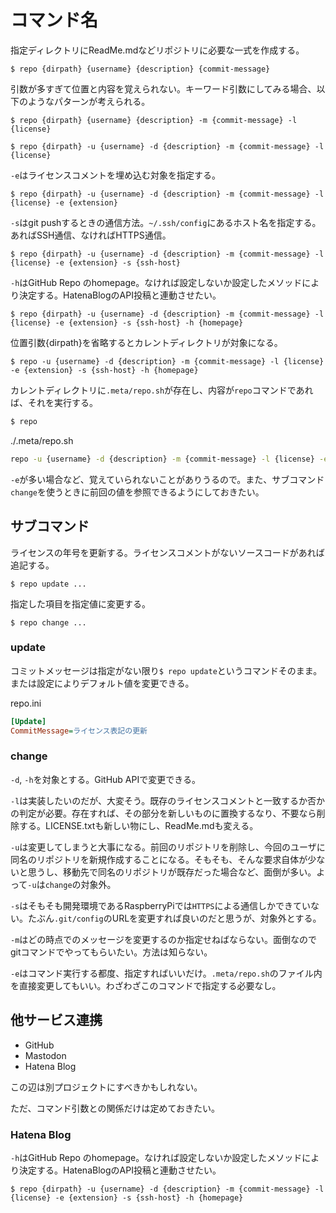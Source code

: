# コマンド名

指定ディレクトリにReadMe.mdなどリポジトリに必要な一式を作成する。

```
$ repo {dirpath} {username} {description} {commit-message}
```

引数が多すぎて位置と内容を覚えられない。キーワード引数にしてみる場合、以下のようなパターンが考えられる。

```
$ repo {dirpath} {username} {description} -m {commit-message} -l {license}
```

```
$ repo {dirpath} -u {username} -d {description} -m {commit-message} -l {license}
```

`-e`はライセンスコメントを埋め込む対象を指定する。
```
$ repo {dirpath} -u {username} -d {description} -m {commit-message} -l {license} -e {extension}
```

`-s`はgit pushするときの通信方法。`~/.ssh/config`にあるホスト名を指定する。あればSSH通信、なければHTTPS通信。
```
$ repo {dirpath} -u {username} -d {description} -m {commit-message} -l {license} -e {extension} -s {ssh-host}
```

`-h`はGitHub Repo のhomepage。なければ設定しないか設定したメソッドにより決定する。HatenaBlogのAPI投稿と連動させたい。
```
$ repo {dirpath} -u {username} -d {description} -m {commit-message} -l {license} -e {extension} -s {ssh-host} -h {homepage}
```

位置引数{dirpath}を省略するとカレントディレクトリが対象になる。
```
$ repo -u {username} -d {description} -m {commit-message} -l {license} -e {extension} -s {ssh-host} -h {homepage}
```

カレントディレクトリに`.meta/repo.sh`が存在し、内容が`repo`コマンドであれば、それを実行する。
```sh
$ repo
```
./.meta/repo.sh
```sh
repo -u {username} -d {description} -m {commit-message} -l {license} -e {extension} -s {ssh-host} -h {homepage}
```

`-e`が多い場合など、覚えていられないことがありうるので。また、サブコマンド`change`を使うときに前回の値を参照できるようにしておきたい。

## サブコマンド

ライセンスの年号を更新する。ライセンスコメントがないソースコードがあれば追記する。
```
$ repo update ...
```

指定した項目を指定値に変更する。
```
$ repo change ...
```

### update

コミットメッセージは指定がない限り`$ repo update`というコマンドそのまま。または設定によりデフォルト値を変更できる。

repo.ini
```ini
[Update]
CommitMessage=ライセンス表記の更新
```

### change

`-d`, `-h`を対象とする。GitHub APIで変更できる。

`-l`は実装したいのだが、大変そう。既存のライセンスコメントと一致するか否かの判定が必要。存在すれば、その部分を新しいものに置換するなり、不要なら削除する。LICENSE.txtも新しい物にし、ReadMe.mdも変える。

`-u`は変更してしまうと大事になる。前回のリポジトリを削除し、今回のユーザに同名のリポジトリを新規作成することになる。そもそも、そんな要求自体が少ないと思うし、移動先で同名のリポジトリが既存だった場合など、面倒が多い。よって`-u`は`change`の対象外。

`-s`はそもそも開発環境であるRaspberryPiでは`HTTPS`による通信しかできていない。たぶん`.git/config`のURLを変更すれば良いのだと思うが、対象外とする。

`-m`はどの時点でのメッセージを変更するのか指定せねばならない。面倒なのでgitコマンドでやってもらいたい。方法は知らない。

`-e`はコマンド実行する都度、指定すればいいだけ。`.meta/repo.sh`のファイル内を直接変更してもいい。わざわざこのコマンドで指定する必要なし。

## 他サービス連携

* GitHub
* Mastodon
* Hatena Blog

この辺は別プロジェクトにすべきかもしれない。

ただ、コマンド引数との関係だけは定めておきたい。

### Hatena Blog

`-h`はGitHub Repo のhomepage。なければ設定しないか設定したメソッドにより決定する。HatenaBlogのAPI投稿と連動させたい。
```
$ repo {dirpath} -u {username} -d {description} -m {commit-message} -l {license} -e {extension} -s {ssh-host} -h {homepage}
```


